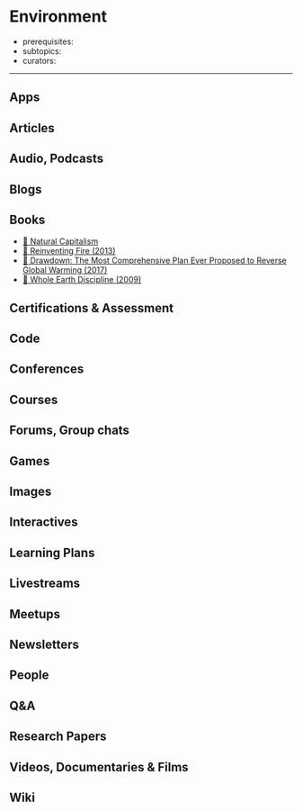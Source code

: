# Environment

- prerequisites:
- subtopics:
- curators:

------

## Apps

## Articles

## Audio, Podcasts

## Blogs

## Books

- [📕 Natural Capitalism ](https://www.amazon.com/Natural-Capitalism-Creating-Industrial-Revolution/dp/0316353000/ref=pd_sim_14_3/130-6303428-7700756?_encoding=UTF8&pd_rd_i=0316353000&pd_rd_r=7b42d779-2aa1-11e9-b037-33f16b2f8627&pd_rd_w=O3EQB&pd_rd_wg=d2rgH&pf_rd_p=90485860-83e9-4fd9-b838-b28a9b7fda30&pf_rd_r=DF75RT052ANV9TD21XC6&psc=1&refRID=DF75RT052ANV9TD21XC6)
- [📕 Reinventing Fire (2013)](https://www.amazon.com/Reinventing-Fire-Business-Solutions-Energy/dp/1603585389/ref=sr_1_1?s=books&ie=UTF8&qid=1549520862&sr=1-1&keywords=reinventing+fire)
- [📕 Drawdown: The Most Comprehensive Plan Ever Proposed to Reverse Global Warming (2017)](https://www.drawdown.org/)
- [📕 Whole Earth Discipline (2009)](https://www.amazon.com/Whole-Earth-Discipline-Ecopragmatist-Manifesto/dp/0670021210)

## Certifications & Assessment

## Code

## Conferences

## Courses

## Forums, Group chats

## Games

## Images

## Interactives

## Learning Plans

## Livestreams

## Meetups

## Newsletters

## People

## Q&A

## Research Papers

## Videos, Documentaries & Films

## Wiki
